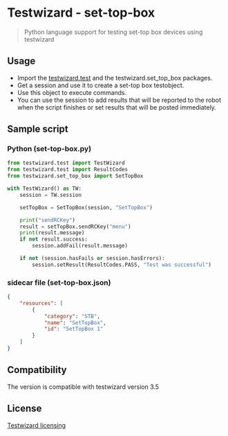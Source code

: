 # Testwizard - set-top-box

> Python language support for testing set-top box devices using testwizard

## Usage

* Import the [testwizard.test](https://pypi.org/project/testwizard.test/) and the testwizard.set_top_box packages.
* Get a session and use it to create a set-top box testobject.
* Use this object to execute commands.
* You can use the session to add results that will be reported to the robot when the script finishes or set results that will be posted immediately.

## Sample script

### Python (set-top-box.py)

```python
from testwizard.test import TestWizard
from testwizard.test import ResultCodes
from testwizard.set_top_box import SetTopBox

with TestWizard() as TW:
    session = TW.session

    setTopBox = SetTopBox(session, "SetTopBox")

    print("sendRCKey")
    result = setTopBox.sendRCKey("menu")
    print(result.message)
    if not result.success:
        session.addFail(result.message)

    if not (session.hasFails or session.hasErrors):
        session.setResult(ResultCodes.PASS, "Test was successful")
```

### sidecar file (set-top-box.json)

```json
{
    "resources": [
        { 
            "category": "STB", 
            "name": "SetTopBox", 
            "id": "SetTopBox 1"
        }
    ]
}
```

## Compatibility

The version is compatible with testwizard version 3.5

## License

[Testwizard licensing](https://www.eurofins-digitaltesting.com/testwizard/)